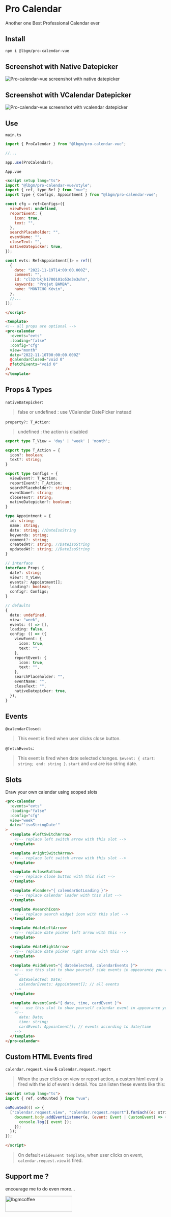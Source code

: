 # Pro Calendar

Another one Best Professional Calendar ever

## Install

```sh
npm i @lbgm/pro-calendar-vue
```

## Screenshot with Native Datepicker

![Pro-calendar-vue screenshot with native datepicker](https://user-images.githubusercontent.com/92580505/232162535-22e42701-6290-4c00-bc4c-73cfb4352055.png)

## Screenshot with VCalendar Datepicker

![Pro-calendar-vue screenshot with vcalendar datepicker](https://user-images.githubusercontent.com/92580505/232162232-b1df28bc-a995-4628-afa4-7491dfbb9e41.png)

## Use

`main.ts`

```js
import { ProCalendar } from "@lbgm/pro-calendar-vue";

//...

app.use(ProCalendar);
```

`App.vue`

```html
<script setup lang="ts">
import "@lbgm/pro-calendar-vue/style";
import { ref, type Ref } from "vue";
import type { Configs, Appointment } from "@lbgm/pro-calendar-vue";

const cfg = ref<Configs>({
  viewEvent: undefined,
  reportEvent: {
    icon: true,
    text: "",
  },
  searchPlaceholder: "",
  eventName: "",
  closeText: "",
  nativeDatepicker: true,
});

const evts: Ref<Appointment[]> = ref([
  {
    date: "2022-11-19T14:00:00.000Z",
    comment: "",
    id: "cl32rbkjk1700101o53e3e3uhn",
    keywords: "Projet BAMBA",
    name: "MONTCHO Kévin",
  },
  //...
]);

</script>

<template>
<!-- all props are optional -->
<pro-calendar
  :events="evts"
  :loading="false"
  :config="cfg"
  view="month"
  date="2022-11-10T00:00:00.000Z"
  @calendarClosed="void 0"
  @fetchEvents="void 0"
/>
</template>
```

## Props & Types

`nativeDatepicker`:
> false or undefined : use VCalendar DatePicker instead

`property?: T_Action`:
> undefined : the action is disabled

```ts
export type T_View = 'day' | 'week' | 'month';

export type T_Action = {
  icon?: boolean;
  text?: string;
}

export type Configs = {
  viewEvent?: T_Action;
  reportEvent?: T_Action;
  searchPlaceholder?: string;
  eventName?: string;
  closeText?: string;
  nativeDatepicker?: boolean;
}

type Appointment = {
  id: string;
  name: string;
  date: string; //DateIsoString
  keywords: string;
  comment?: string;
  createdAt?: string; //DateIsoString
  updatedAt?: string; //DateIsoString
}

// interface
interface Props {
  date?: string;
  view?: T_View;
  events?: Appointment[];
  loading?: boolean;
  config?: Configs;
}

// defaults
{
  date: undefined,
  view: "week",
  events: () => [],
  loading: false,
  config: () => ({
    viewEvent: {
      icon: true,
      text: "",
    },
    reportEvent: {
      icon: true,
      text: "",
    },
    searchPlaceholder: "",
    eventName: "",
    closeText: "",
    nativeDatepicker: true,
  }),
}
```

## Events

`@calendarClosed`:
> This event is fired when user clicks close button.

`@fetchEvents`:
> This event is fired when date selected changes. `$event: { start: string; end: string }`. `start` and `end` are iso string date.

## Slots

Draw your own calendar using scoped slots

```html
<pro-calendar
  :events="evts"
  :loading="false"
  :config="cfg"
  view="week"
  date="'isoStringDate'"
>
  <template #leftSwitchArrow>
    <!-- replace left switch arrow with this slot -->
  </template>

  <template #rightSwitchArrow>
    <!-- replace left switch arrow with this slot -->
  </template>

  <template #closeButton>
    <!-- replace close button with this slot -->
  </template>

  <template #loader="{ calendarGotLoading }">
    <!-- replace calendar loader with this slot -->
  </template>

  <template #searchIcon>
    <!-- replace search widget icon with this slot -->
  </template>

  <template #dateLeftArrow>
    <!-- replace date picker left arrow with this -->
  </template>

  <template #dateRightArrow>
    <!-- replace date picker right arrow with this -->
  </template>

  <template #sideEvent="{ dateSelected, calendarEvents }">
    <!-- use this slot to show yourself side events in appearance you want -->
    <!--
      dateSelected: Date;
      calendarEvents: Appointment[]; // all events
    -->
  </template>

  <template #eventCard="{ date, time, cardEvent }">
    <!-- use this slot to show yourself calendar event in appearance you want -->
    <!--
      date: Date;
      time: string;
      cardEvent: Appointment[]; // events according to date/time
    -->
  </template>
</pro-calendar>
```

## Custom HTML Events fired

`calendar.request.view` & `calendar.request.report`

> When the user clicks on view or report action, a custom html event is fired with the id of event in detail.
> You can listen these events like this:

```html
<script setup lang="ts">
import { ref, onMounted } from "vue";

onMounted(() => {
  ["calendar.request.view", "calendar.request.report"].forEach((e: string) => {
    document.body.addEventListener(e, (event: Event | CustomEvent) => {
      console.log({ event });
    });
  });
});

</script>
```

> On default `#sideEvent template`, when user clicks on event, `calendar.request.view` is fired.

## Support me ?

<p>encourage me to do even more...</p>
<a href="https://www.buymeacoffee.com/lbgm" title="Buy me a coffee ?" target="_blank" rel="nofollow"><img align="left" src="https://cdn.buymeacoffee.com/buttons/v2/default-yellow.png" height="50" width="210" alt="lbgmcoffee" data-canonical-src="https://cdn.buymeacoffee.com/buttons/v2/default-yellow.png"></a><br>
